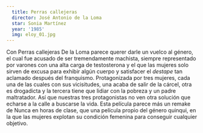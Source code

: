 ```yaml
---
  title: Perras callejeras
  director: José Antonio de la Loma
  star: Sonia Martínez
  year: '1985'
  img: eloy_01.jpg
--- 
```


Con Perras callejeras De la Loma parece querer darle un vuelco al género, el cual fue acusado de ser tremendamente machista, siempre representado por varones con una alta carga de testosterona y el que las mujeres solo sirven de excusa para exhibir algún cuerpo y satisfacer el *destape* tan aclamado después del franquismo. Protagonizada por tres mujeres, cada una de las cuales con sus vicisitudes, una acaba de salir de la cárcel, otra es drogadicta y la tercera tiene que lidiar con la pobreza y un padre maltratador. Así que nuestras tres protagonistas no ven otra solución que echarse a la calle a buscarse la vida. Esta película parece más un remake de Nunca en horas de clase, que una película propio del género quinqui, en la que las mujeres explotan su condición femenina para conseguir cualquier objetivo.